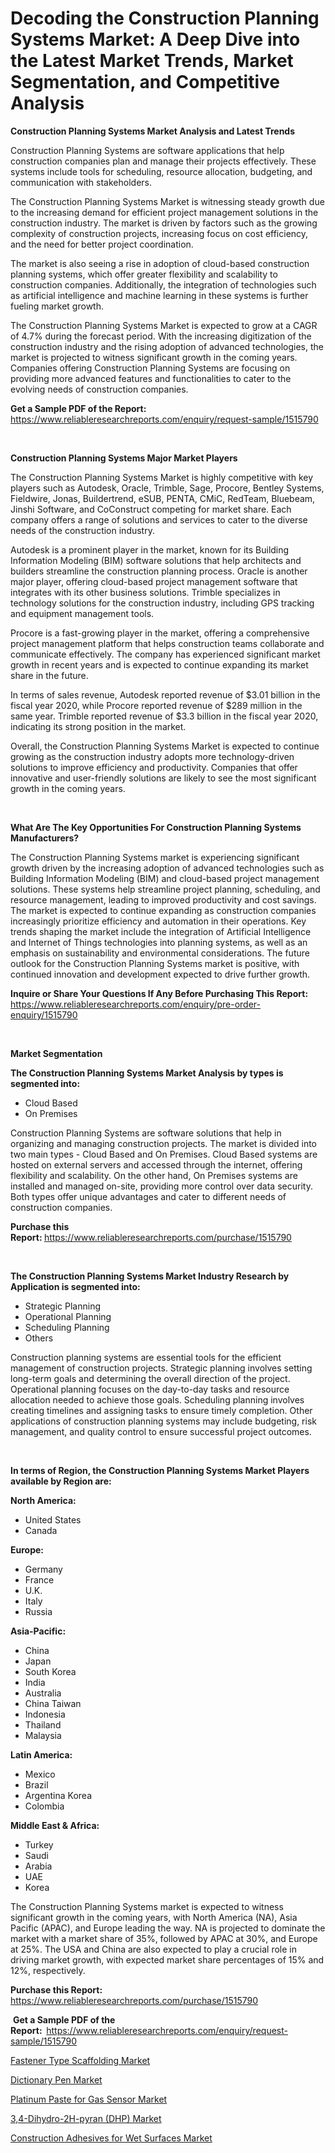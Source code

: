<p><h1>Decoding the Construction Planning Systems Market: A Deep Dive into the Latest Market Trends, Market Segmentation, and Competitive Analysis</h1></p><p><strong>Construction Planning Systems Market Analysis and Latest Trends</strong></p>
<p><p>Construction Planning Systems are software applications that help construction companies plan and manage their projects effectively. These systems include tools for scheduling, resource allocation, budgeting, and communication with stakeholders.</p><p>The Construction Planning Systems Market is witnessing steady growth due to the increasing demand for efficient project management solutions in the construction industry. The market is driven by factors such as the growing complexity of construction projects, increasing focus on cost efficiency, and the need for better project coordination.</p><p>The market is also seeing a rise in adoption of cloud-based construction planning systems, which offer greater flexibility and scalability to construction companies. Additionally, the integration of technologies such as artificial intelligence and machine learning in these systems is further fueling market growth.</p><p>The Construction Planning Systems Market is expected to grow at a CAGR of 4.7% during the forecast period. With the increasing digitization of the construction industry and the rising adoption of advanced technologies, the market is projected to witness significant growth in the coming years. Companies offering Construction Planning Systems are focusing on providing more advanced features and functionalities to cater to the evolving needs of construction companies.</p></p>
<p><strong>Get a Sample PDF of the Report:&nbsp;</strong> <a href="https://www.reliableresearchreports.com/enquiry/request-sample/1515790">https://www.reliableresearchreports.com/enquiry/request-sample/1515790</a></p>
<p>&nbsp;</p>
<p><strong>Construction Planning Systems Major Market Players</strong></p>
<p><p>The Construction Planning Systems Market is highly competitive with key players such as Autodesk, Oracle, Trimble, Sage, Procore, Bentley Systems, Fieldwire, Jonas, Buildertrend, eSUB, PENTA, CMiC, RedTeam, Bluebeam, Jinshi Software, and CoConstruct competing for market share. Each company offers a range of solutions and services to cater to the diverse needs of the construction industry.</p><p>Autodesk is a prominent player in the market, known for its Building Information Modeling (BIM) software solutions that help architects and builders streamline the construction planning process. Oracle is another major player, offering cloud-based project management software that integrates with its other business solutions. Trimble specializes in technology solutions for the construction industry, including GPS tracking and equipment management tools.</p><p>Procore is a fast-growing player in the market, offering a comprehensive project management platform that helps construction teams collaborate and communicate effectively. The company has experienced significant market growth in recent years and is expected to continue expanding its market share in the future.</p><p>In terms of sales revenue, Autodesk reported revenue of $3.01 billion in the fiscal year 2020, while Procore reported revenue of $289 million in the same year. Trimble reported revenue of $3.3 billion in the fiscal year 2020, indicating its strong position in the market.</p><p>Overall, the Construction Planning Systems Market is expected to continue growing as the construction industry adopts more technology-driven solutions to improve efficiency and productivity. Companies that offer innovative and user-friendly solutions are likely to see the most significant growth in the coming years.</p></p>
<p>&nbsp;</p>
<p><strong>What Are The Key Opportunities For Construction Planning Systems Manufacturers?</strong></p>
<p><p>The Construction Planning Systems market is experiencing significant growth driven by the increasing adoption of advanced technologies such as Building Information Modeling (BIM) and cloud-based project management solutions. These systems help streamline project planning, scheduling, and resource management, leading to improved productivity and cost savings. The market is expected to continue expanding as construction companies increasingly prioritize efficiency and automation in their operations. Key trends shaping the market include the integration of Artificial Intelligence and Internet of Things technologies into planning systems, as well as an emphasis on sustainability and environmental considerations. The future outlook for the Construction Planning Systems market is positive, with continued innovation and development expected to drive further growth.</p></p>
<p><strong>Inquire or Share Your Questions If Any Before Purchasing This Report:</strong> <a href="https://www.reliableresearchreports.com/enquiry/pre-order-enquiry/1515790">https://www.reliableresearchreports.com/enquiry/pre-order-enquiry/1515790</a></p>
<p>&nbsp;</p>
<p><strong>Market Segmentation</strong></p>
<p><strong>The Construction Planning Systems Market Analysis by types is segmented into:</strong></p>
<p><ul><li>Cloud Based</li><li>On Premises</li></ul></p>
<p><p>Construction Planning Systems are software solutions that help in organizing and managing construction projects. The market is divided into two main types - Cloud Based and On Premises. Cloud Based systems are hosted on external servers and accessed through the internet, offering flexibility and scalability. On the other hand, On Premises systems are installed and managed on-site, providing more control over data security. Both types offer unique advantages and cater to different needs of construction companies.</p></p>
<p><strong>Purchase this Report:&nbsp;</strong><a href="https://www.reliableresearchreports.com/purchase/1515790">https://www.reliableresearchreports.com/purchase/1515790</a></p>
<p>&nbsp;</p>
<p><strong>The Construction Planning Systems Market Industry Research by Application is segmented into:</strong></p>
<p><ul><li>Strategic Planning</li><li>Operational Planning</li><li>Scheduling Planning</li><li>Others</li></ul></p>
<p><p>Construction planning systems are essential tools for the efficient management of construction projects. Strategic planning involves setting long-term goals and determining the overall direction of the project. Operational planning focuses on the day-to-day tasks and resource allocation needed to achieve those goals. Scheduling planning involves creating timelines and assigning tasks to ensure timely completion. Other applications of construction planning systems may include budgeting, risk management, and quality control to ensure successful project outcomes.</p></p>
<p>&nbsp;</p>
<p><strong>In terms of Region, the Construction Planning Systems Market Players available by Region are:</strong></p>
<p>
    <p> <strong> North America: </strong>
        <ul>
            <li>United States</li>
            <li>Canada</li>
        </ul>
        </p> 
    <p> <strong> Europe: </strong>
        <ul>
            <li>Germany</li>
            <li>France</li>
            <li>U.K.</li>
            <li>Italy</li>
            <li>Russia</li>
        </ul>
        </p> 
    <p> <strong> Asia-Pacific: </strong>
        <ul>
            <li>China</li>
            <li>Japan</li>
            <li>South Korea</li>
            <li>India</li>
            <li>Australia</li>
            <li>China Taiwan</li>
            <li>Indonesia</li>
            <li>Thailand</li>
            <li>Malaysia</li>
        </ul>
        </p> 
    <p> <strong> Latin America: </strong>
        <ul>
            <li>Mexico</li>
            <li>Brazil</li>
            <li>Argentina Korea</li>
            <li>Colombia</li>
        </ul>
        </p> 
    <p> <strong> Middle East & Africa: </strong>
        <ul>
            <li>Turkey</li>
            <li>Saudi</li>
            <li>Arabia</li>
            <li>UAE</li>
            <li>Korea</li>
        </ul>
    </p>
    </p>
<p><p>The Construction Planning Systems market is expected to witness significant growth in the coming years, with North America (NA), Asia Pacific (APAC), and Europe leading the way. NA is projected to dominate the market with a market share of 35%, followed by APAC at 30%, and Europe at 25%. The USA and China are also expected to play a crucial role in driving market growth, with expected market share percentages of 15% and 12%, respectively.</p></p>
<p><strong>Purchase this Report: </strong><a href="https://www.reliableresearchreports.com/purchase/1515790">https://www.reliableresearchreports.com/purchase/1515790</a></p>
<p>&nbsp;<strong>Get a Sample PDF of the Report:&nbsp;&nbsp;</strong><a href="https://www.reliableresearchreports.com/enquiry/request-sample/1515790">https://www.reliableresearchreports.com/enquiry/request-sample/1515790</a></p>
<p><strong></strong></p>
<p><p><a href="https://spotless-saver-8fd.notion.site/Fastener-Type-Scaffolding-Market-Size-Evaluating-its-Market-Trends-Growth-and-Projections-2024--f8b84874d24b4dc19ed70f0da57277ae">Fastener Type Scaffolding Market</a></p><p><a href="https://view.publitas.com/reportprime-1/decoding-the-dictionary-pen-market-a-deep-dive-into-the-latest-market-trends-market-segmentation-and-competitive-analysis/">Dictionary Pen Market</a></p><p><a href="https://issuu.com/reportprime-2/docs/platinum-paste-for-gas-sensor-market-size-2030.ppt">Platinum Paste for Gas Sensor Market</a></p><p><a href="https://issuu.com/reportprime-2/docs/34-dihydro-2h-pyran-dhp-market-size-2030.pptx">3,4-Dihydro-2H-pyran (DHP) Market</a></p><p><a href="https://github.com/mbisetmhermsr/Market-Research-Report-List-1/blob/main/construction-adhesives-for-wet-surfaces-market.md">Construction Adhesives for Wet Surfaces Market</a></p></p>